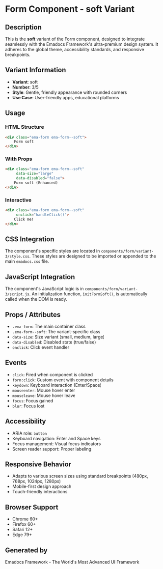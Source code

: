 # Form Component - soft Variant

## Description
This is the **soft** variant of the Form component, designed to integrate seamlessly with the Emadocs Framework's ultra-premium design system. It adheres to the global theme, accessibility standards, and responsive breakpoints.

## Variant Information
- **Variant**: soft
- **Number**: 3/5
- **Style**: Gentle, friendly appearance with rounded corners
- **Use Case**: User-friendly apps, educational platforms

## Usage

### HTML Structure
```html
<div class="ema-form ema-form--soft">
    Form soft
</div>
```

### With Props
```html
<div class="ema-form ema-form--soft" 
     data-size="large" 
     data-disabled="false">
    Form soft (Enhanced)
</div>
```

### Interactive
```html
<div class="ema-form ema-form--soft" 
     onclick="handleClick()">
    Click me!
</div>
```

## CSS Integration
The component's specific styles are located in `components/form/variant-3/style.css`. These styles are designed to be imported or appended to the main `emadocs.css` file.

## JavaScript Integration
The component's JavaScript logic is in `components/form/variant-3/script.js`. An initialization function, `initFormSoft()`, is automatically called when the DOM is ready.

## Props / Attributes
- `.ema-form`: The main container class
- `.ema-form--soft`: The variant-specific class
- `data-size`: Size variant (small, medium, large)
- `data-disabled`: Disabled state (true/false)
- `onclick`: Click event handler

## Events
- `click`: Fired when component is clicked
- `form:click`: Custom event with component details
- `keydown`: Keyboard interaction (Enter/Space)
- `mouseenter`: Mouse hover enter
- `mouseleave`: Mouse hover leave
- `focus`: Focus gained
- `blur`: Focus lost

## Accessibility
- ARIA role: `button`
- Keyboard navigation: Enter and Space keys
- Focus management: Visual focus indicators
- Screen reader support: Proper labeling

## Responsive Behavior
- Adapts to various screen sizes using standard breakpoints (480px, 768px, 1024px, 1280px)
- Mobile-first design approach
- Touch-friendly interactions

## Browser Support
- Chrome 60+
- Firefox 60+
- Safari 12+
- Edge 79+

## Generated by
Emadocs Framework - The World's Most Advanced UI Framework
